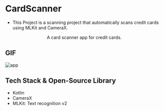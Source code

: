 # CardScanner 

- This Project is a scanning project that automatically scans credit cards using MLKit and CameraX. 
<p align="center">
A card scanner app for credit cards.
</p>

## GIF
![app](CardScannerApp/Screens/cardScannerApp.gif)

## Tech Stack & Open-Source Library
- Kotlin
- CameraX
- MLKit: Text recognition v2
